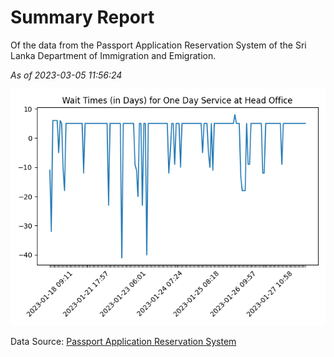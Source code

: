 # Summary Report

Of the data from the Passport Application Reservation System of the Sri Lanka Department of Immigration and Emigration.

*As of 2023-03-05 11:56:24*

![Wait Time Chart](summary.wait_time_chart.png)

Data Source: [Passport Application Reservation System](https://eservices.immigration.gov.lk:8443/appointment/pages/reservationApplication.xhtml)